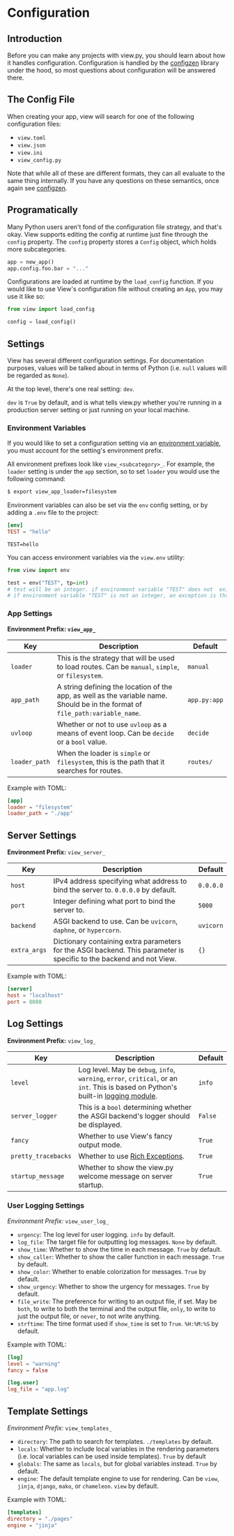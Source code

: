 # Configuration

## Introduction

Before you can make any projects with view.py, you should learn about how it handles configuration. Configuration is handled by the [configzen](https://github.com/bswck/configzen) library under the hood, so most questions about configuration will be answered there.

## The Config File

When creating your app, view will search for one of the following configuration files:

-   `view.toml`
-   `view.json`
-   `view.ini`
-   `view_config.py`

Note that while all of these are different formats, they can all evaluate to the same thing internally. If you have any questions on these semantics, once again see [configzen](https://github.com/bswck/configzen).

## Programatically

Many Python users aren't fond of the configuration file strategy, and that's okay. View supports editing the config at runtime just fine through the `config` property. The `config` property stores a `Config` object, which holds more subcategories.

```py
app = new_app()
app.config.foo.bar = "..."
```

Configurations are loaded at runtime by the `load_config` function. If you would like to use View's configuration file without creating an `App`, you may use it like so:

```py
from view import load_config

config = load_config()
```

## Settings

View has several different configuration settings. For documentation purposes, values will be talked about in terms of Python (i.e. `null` values will be regarded as `None`).

At the top level, there's one real setting: `dev`.

`dev` is `True` by default, and is what tells view.py whether you're running in a production server setting or just running on your local machine.

### Environment Variables

If you would like to set a configuration setting via an [environment variable](https://en.wikipedia.org/wiki/Environment_variable), you must account for the setting's environment prefix.

All environment prefixes look like `view_<subcategory>_`. For example, the `loader` setting is under the `app` section, so to set `loader` you would use the following command:

```bash
$ export view_app_loader=filesystem
```

Environment variables can also be set via the `env` config setting, or by adding a `.env` file to the project:

```toml
[env]
TEST = "hello"
```

```.env
TEST=hello
```

You can access environment variables via the `view.env` utility:

```py
from view import env

test = env("TEST", tp=int)
# test will be an integer. if environment variable "TEST" does not  exist, an exception is thrown.
# if environment variable "TEST" is not an integer, an exception is thrown.
```

### App Settings

**Environment Prefix: `view_app_`**

| Key           | Description                                                                                                                    | Default      |
| ------------- | ------------------------------------------------------------------------------------------------------------------------------ | ------------ |
| `loader`      | This is the strategy that will be used to load routes. Can be `manual`, `simple`, or `filesystem`.                             | `manual`     |
| `app_path`    | A string defining the location of the app, as well as the variable name. Should be in the format of `file_path:variable_name`. | `app.py:app` |
| `uvloop`      | Whether or not to use `uvloop` as a means of event loop. Can be `decide` or a `bool` value.                                    | `decide`     |
| `loader_path` | When the loader is `simple` or `filesystem`, this is the path that it searches for routes.                                     | `routes/`    |

Example with TOML:

```toml
[app]
loader = "filesystem"
loader_path = "./app"
```

## Server Settings

**Environment Prefix:** `view_server_`

| Key          | Description                                                                                                          | Default   |
| ------------ | -------------------------------------------------------------------------------------------------------------------- | --------- |
| `host`       | IPv4 address specifying what address to bind the server to. `0.0.0.0` by default.                                    | `0.0.0.0` |
| `port`       | Integer defining what port to bind the server to.                                                                    | `5000`    |
| `backend`    | ASGI backend to use. Can be `uvicorn`, `daphne`, or `hypercorn`.                                                     | `uvicorn` |
| `extra_args` | Dictionary containing extra parameters for the ASGI backend. This parameter is specific to the backend and not View. | `{}`      |

Example with TOML:

```toml
[server]
host = "localhost"
port = 8080
```

## Log Settings

**Environment Prefix:** `view_log_`

| Key                 | Description                                                                                                                                                                          | Default |
| ------------------- | ------------------------------------------------------------------------------------------------------------------------------------------------------------------------------------ | ------- |
| `level`             | Log level. May be `debug`, `info`, `warning`, `error`, `critical`, or an `int`. This is based on Python's built-in [logging module](https://docs.python.org/3/library/logging.html). | `info`  |
| `server_logger`     | This is a `bool` determining whether the ASGI backend's logger should be displayed.                                                                                                  | `False` |
| `fancy`             | Whether to use View's fancy output mode.                                                                                                                                             | `True`  |
| `pretty_tracebacks` | Whether to use [Rich Exceptions](https://rich.readthedocs.io/en/stable/logging.html?highlight=exceptions#handle-exceptions).                                                         | `True`  |
| `startup_message`   | Whether to show the view.py welcome message on server startup.                                                                                                                       | `True`  |

### User Logging Settings

_Environment Prefix:_ `view_user_log_`

-   `urgency`: The log level for user logging. `info` by default.
-   `log_file`: The target file for outputting log messages. `None` by default.
-   `show_time`: Whether to show the time in each message. `True` by default.
-   `show_caller`: Whether to show the caller function in each message. `True` by default.
-   `show_color`: Whether to enable colorization for messages. `True` by default.
-   `show_urgency`: Whether to show the urgency for messages. `True` by default.
-   `file_write`: The preference for writing to an output file, if set. May be `both`, to write to both the terminal and the output file, `only`, to write to just the output file, or `never`, to not write anything.
-   `strftime`: The time format used if `show_time` is set to `True`. `%H:%M:%S` by default.

Example with TOML:

```toml
[log]
level = "warning"
fancy = false

[log.user]
log_file = "app.log"
```

## Template Settings

_Environment Prefix:_ `view_templates_`

-   `directory`: The path to search for templates. `./templates` by default.
-   `locals`: Whether to include local variables in the rendering parameters (i.e. local variables can be used inside templates). `True` by default
-   `globals`: The same as `locals`, but for global variables instead. `True` by default.
-   `engine`: The default template engine to use for rendering. Can be `view`, `jinja`, `django`, `mako`, or `chameleon`. `view` by default.

Example with TOML:

```toml
[templates]
directory = "./pages"
engine = "jinja"
```
